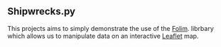 ## Shipwrecks.py
This projects aims to simply demonstrate the use of the <a href="https://python-visualization.github.io/folium/">Folim</a>. librbary which allows us to manipulate
data on an interactive <a href="https://leafletjs.com/">Leaflet</a> map.


